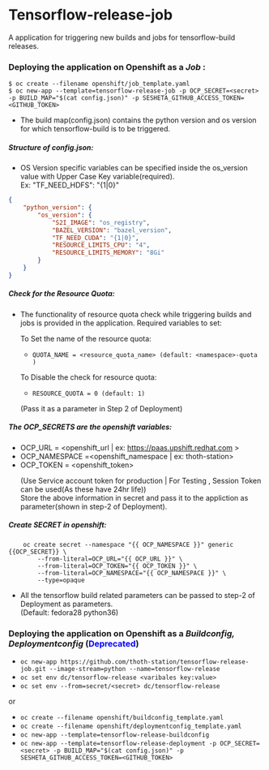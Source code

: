 # Tensorflow-release-job

A application for triggering new builds and jobs for tensorflow-build releases.

### Deploying the application on Openshift as a *Job* :
```shell
$ oc create --filename openshift/job_template.yaml
$ oc new-app --template=tensorflow-release-job -p OCP_SECRET=<secret> -p BUILD_MAP="$(cat config.json)" -p SESHETA_GITHUB_ACCESS_TOKEN=<GITHUB_TOKEN>
```

- The build map(config.json) contains the python version and os version for which tensorflow-build is to be triggered. 

##### Structure of config.json:

- OS Version specific variables can be specified inside the os_version value with Upper Case Key variable(required).</br> Ex: "TF_NEED_HDFS": "{1|0}" 

```json
{
	"python_version": {
		"os_version": {
			"S2I_IMAGE": "os_registry",
			"BAZEL_VERSION": "bazel_version",
			"TF_NEED_CUDA": "{1|0}",
			"RESOURCE_LIMITS_CPU": "4",
			"RESOURCE_LIMITS_MEMORY": "8Gi"
		}
	}
}
```

##### Check for the Resource Quota:

- The functionality of resource quota check while triggering builds and jobs is provided in the application. Required variables to set:

	To Set the name of the resource quota:</br>
	- `QUOTA_NAME = <resource_quota_name> (default: <namespace>-quota )`</br>
	
	To Disable the check for resource quota:</br>
	- `RESOURCE_QUOTA = 0 (default: 1)`</br>

	(Pass it as a parameter in Step 2 of Deployment)</br>
	
##### The OCP_SECRETS are the openshift variables:
- OCP_URL = <openshift_url | ex: https://paas.upshift.redhat.com >
- OCP_NAMESPACE =<openshift_namespace | ex: thoth-station>
- OCP_TOKEN = <openshift_token> <p>(Use Service account token for production | For Testing , Session Token can be used(As these have 24hr life))
</br> Store the above information in secret and pass it to the appliction as parameter(shown in step-2 of Deployment).</p>

##### Create *SECRET* in openshift:
```openshift
	oc create secret --namespace "{{ OCP_NAMESPACE }}" generic {{OCP_SECRET}} \
        --from-literal=OCP_URL="{{ OCP_URL }}" \
        --from-literal=OCP_TOKEN="{{ OCP_TOKEN }}" \
        --from-literal=OCP_NAMESPACE="{{ OCP_NAMESPACE }}" \
        --type=opaque
```

 - All the tensorflow build related parameters can be passed to step-2 of Deployment as parameters.</br> (Default: fedora28 python36)

### Deploying the application on Openshift as a *Buildconfig, Deploymentconfig* (<span style="color:blue">Deprecated</span>)
- `oc new-app https://github.com/thoth-station/tensorflow-release-job.git --image-stream=python --name=tensorflow-release`
- `oc set env dc/tensorflow-release <varibales key:value>`
- `oc set env --from=secret/<secret> dc/tensorflow-release`

or 

- `oc create --filename openshift/buildconfig_template.yaml`
- `oc create --filename openshift/deploymentconfig_template.yaml`
- `oc new-app --template=tensorflow-release-buildconfig`
- `oc new-app --template=tensorflow-release-deployment -p OCP_SECRET=<secret> -p BUILD_MAP="$(cat config.json)" -p SESHETA_GITHUB_ACCESS_TOKEN=<GITHUB_TOKEN>`
